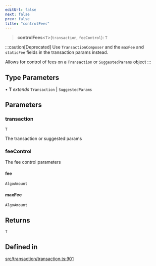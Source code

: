 ```yaml
---
editUrl: false
next: false
prev: false
title: "controlFees"
---
```


> **controlFees**\<`T`\>(`transaction`, `feeControl`): `T`

:::caution[Deprecated]
Use `TransactionComposer` and the `maxFee` and `staticFee` fields in the transaction params instead.

Allows for control of fees on a `Transaction` or `SuggestedParams` object
:::

## Type Parameters

• **T** *extends* `Transaction` \| `SuggestedParams`

## Parameters

### transaction

`T`

The transaction or suggested params

### feeControl

The fee control parameters

#### fee

`AlgoAmount`

#### maxFee

`AlgoAmount`

## Returns

`T`

## Defined in

[src/transaction/transaction.ts:901](https://github.com/algorandfoundation/algokit-utils-ts/blob/e57e96ab17213653e656688e8d7251c0107554cf/src/transaction/transaction.ts#L901)
